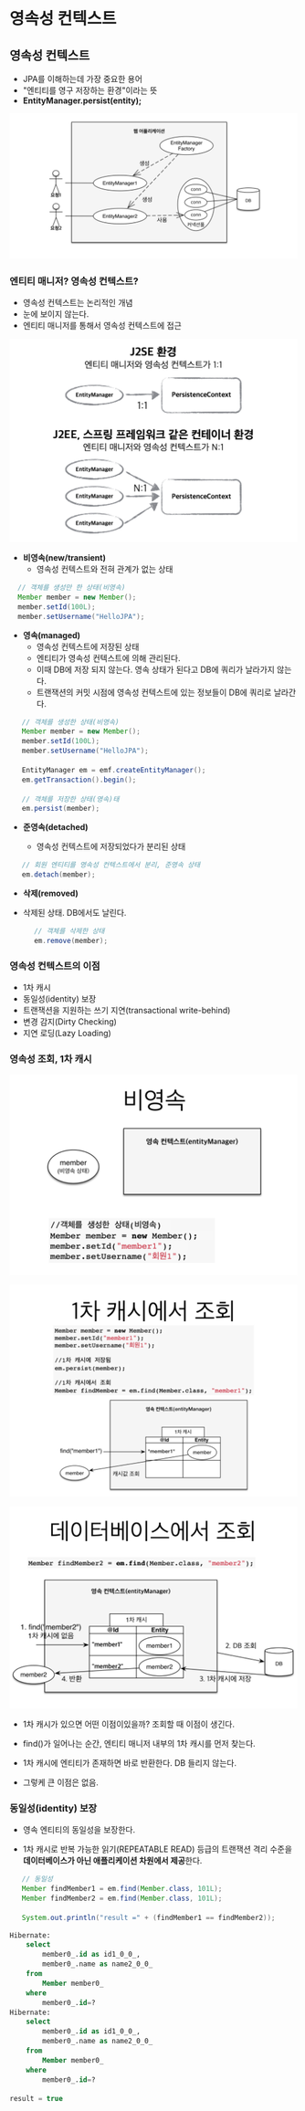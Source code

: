 # 영속성 컨텍스트


## 영속성 컨텍스트

* JPA를 이해하는데 가장 중요한 용어
* "엔티티를 영구 저장하는 환경"이라는 뜻
* **EntityManager.persist(entity);**

![](https://github.com/dididiri1/jpabook/blob/main/images/03_01.png?raw=true)

### 엔티티 매니저? 영속성 컨텍스트?

* 영속성 컨텍스트는 논리적인 개념
* 눈에 보이지 않는다.
* 엔티티 매니저를 통해서 영속성 컨텍스트에 접근

![](https://github.com/dididiri1/jpabook/blob/main/images/03_02.png?raw=true)

- **비영속(new/transient)**
  - 영속성 컨텍스트와 전혀 관계가 없는 상태

``` java
  // 객체를 생성만 한 상태(비영속)
  Member member = new Member();
  member.setId(100L);
  member.setUsername("HelloJPA");
```

- **영속(managed)**
  - 영속성 컨텍스트에 저장된 상태
  - 엔티티가 영속성 컨텍스트에 의해 관리된다.
  - 이때 DB에 저장 되지 않는다. 영속 상태가 된다고 DB에 쿼리가 날라가지 않는다.
  - 트랜잭션의 커밋 시점에 영속성 컨텍스트에 있는 정보들이 DB에 쿼리로 날라간다.

``` java
   // 객체를 생성한 상태(비영속)
   Member member = new Member();
   member.setId(100L);
   member.setUsername("HelloJPA");
      
   EntityManager em = emf.createEntityManager();
   em.getTransaction().begin();
      
   // 객체를 저장한 상태(영속)태
   em.persist(member);
```

- **준영속(detached)**

  - 영속성 컨텍스트에 저장되었다가 분리된 상태

``` java
   // 회원 엔티티를 영속성 컨텍스트에서 분리, 준영속 상태
   em.detach(member);
```

- **삭제(removed)**

- 삭제된 상태. DB에서도 날린다.

``` java
      // 객체를 삭제한 상태
      em.remove(member);
```

### 영속성 컨텍스트의 이점

- 1차 캐시
- 동일성(identity) 보장
- 트랜잭션을 지원하는 쓰기 지연(transactional write-behind)
- 변경 감지(Dirty Checking)
- 지연 로딩(Lazy Loading)


### 영속성 조회, 1차 캐시

![](https://github.com/dididiri1/jpabook/blob/main/images/03_03.png?raw=true)

![](https://github.com/dididiri1/jpabook/blob/main/images/03_04.png?raw=true)

![](https://github.com/dididiri1/jpabook/blob/main/images/03_05.png?raw=true)

- 1차 캐시가 있으면 어떤 이점이있을까? 조회할 때 이점이 생긴다.

- find()가 일어나는 순간, 엔티티 매니저 내부의 1차 캐시를 먼저 찾는다.

- 1차 캐시에 엔티티가 존재하면 바로 반환한다. DB 들리지 않는다.

- 그렇케 큰 이점은 없음.

### 동일성(identity) 보장

- 영속 엔티티의 동일성을 보장한다.

- 1차 캐시로 반복 가능한 읽기(REPEATABLE READ) 등급의 트랜잭션 격리 수준을 **데이터베이스가 아닌 애플리케이션 차원에서 제공**한다.

``` java
   // 동일성 
   Member findMember1 = em.find(Member.class, 101L);
   Member findMember2 = em.find(Member.class, 101L);

   System.out.println("result =" + (findMember1 == findMember2)); 
```

```sql
Hibernate: 
    select
        member0_.id as id1_0_0_,
        member0_.name as name2_0_0_ 
    from
        Member member0_ 
    where
        member0_.id=?
Hibernate: 
    select
        member0_.id as id1_0_0_,
        member0_.name as name2_0_0_ 
    from
        Member member0_ 
    where
        member0_.id=?
        
result = true

``` 
